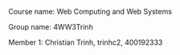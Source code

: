 Course name: Web Computing and Web Systems

Group name: 4WW3Trinh

Member 1: Christian Trinh, trinhc2, 400192333

